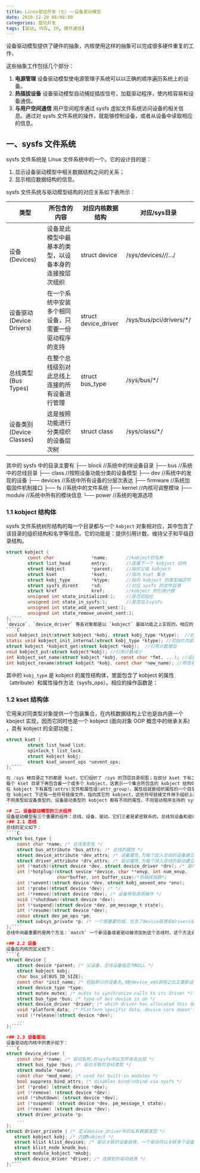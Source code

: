 ```yaml
---
title: Linux驱动开发（七）——设备驱动模型
date: 2016-12-20 06:08:09
categories: 驱动开发
tags: [驱动, 内存, IO, 硬件通信]
---
```


设备驱动模型提供了硬件的抽象，内核使用这样的抽象可以完成很多硬件重复的工作，
<!--more-->
这些抽象工作包括几个部分：

1. **电源管理**
   设备驱动模型使电源管理子系统可以以正确的顺序遍历系统上的设备。
2. **热插拔设备**
   设备驱动模型自动捕捉插拔信号，加载驱动程序，使内核容易和设备通信。
3. **与用户空间通信**
   用户空间程序通过 sysfs 虚拟文件系统访问设备的相关信息。通过对 sysfs 文件系统的操作，就能够控制设备，或者从设备中读取相应的信息。

## 一、sysfs 文件系统
sysfs 文件系统是 Linux 文件系统中的一个。它的设计目的是：
 1. 显示设备驱动模型中相关数据结构之间的关系；
 2. 显示相应数据结构的信息。

sysfs 文件系统与驱动模型结构的对应关系如下表所示：

|类型	|所包含的内容	|对应内核数据结构|	对应/sys目录|
|-----|------------|--------------|-------------|
|设备(Devices)	|设备是此模型中最基本的类型，以设备本身的连接按层次组织|	struct device|	/sys/devices/*/*/.../|
|设备驱动(Device Drivers)|在一个系统中安装多个相同设备，只需要一份驱动程序的支持|struct device_driver|	/sys/bus/pci/drivers/*/|
|总线类型(Bus Types)|在整个总线级别对此总线上连接的所有设备进行管理|	struct bus_type|	/sys/bus/*/|
|设备类别(Device Classes)|	这是按照功能进行分类组织的设备层次树|struct class|	/sys/class/*/|

其中的 sysfs 中的目录主要有
├── block      //系统中的块设备目录
├── bus        //系统中的总线目录
├── class      //按照设备功能分类的设备模型
├── dev        //系统中的发现的设备
├── devices    //系统中所有设备的分层次表达
├── firmware   //系统加载固件机制接口
├── fs         //系统中的文件系统
├── kernel     //内核可调整模块
├── module     //系统中所有的模块信息
└── power      //系统的电源选项

### 1.1 kobject 结构体
sysfs 文件系统树形结构的每一个目录都与一个 `kobject` 对象相对应，其中包含了该目录的组织结构和名字等信息。它的功能是：提供引用计数、维持父子和平级目录结构。
````C
struct kobject {
        const char              *name;       //kobject的名称
        struct list_head        entry;       //连接下一个 kobject 结构
        struct kobject          *parent;     //指向父级 kobject
        struct kset             *kset;       //指向 kset 集合
        struct kobj_type        *ktype;      //指向 kobject 的类型描述符
        struct sysfs_dirent     *sd;         //对应 sysfs 的文件目录
        struct kref             kref;        //kobject 的引用计数
        unsigned int state_initialized:1;    //是否初始化
	    unsigned int state_in_sysfs:1;       //是否加入sysfs
        unsigned int state_add_uevent_sent:1;
        unsigned int state_remove_uevent_sent:1;
};````
`device`, `device_driver` 等各对象都是以 `kobject` 基础功能之上实现的。相应的 kobject 操作方法有：
````C
void kobject_init(struct kobject *kobj, struct kobj_type *ktype);  //初始化
static void kobject_init_internal(struct kobj_type *ktype); //初始化内部成员
struct kobject *kobject_get(struct kobject *kobj);  //引用计数增加
void kobject_put(struct kobject*kobj); //引用计数减少
int kobject_set_name(struct kobject *kobj, const char *fmt, ...); //设置名字
int kobject_rename(struct kobject *kobj, const char *new_name); //修改名字
````

其中的 `kobj_type` 是 kobject 的属性结构体，里面包含了 kobject 的属性（attribute）和属性操作方法（sysfs_ops）。相应的操作函数是：

### 1.2 kset 结构体
它用来对同类型对象提供一个包装集合，在内核数据结构上它也是由内嵌一个 kboject 实现，因而它同时也是一个 kobject (面向对象 OOP 概念中的继承关系) ，具有 kobject 的全部功能；
````C
struct kset {
        struct list_head list;
        spinlock_t list_lock;
        struct kobject kobj;
        struct kset_uevent_ops *uevent_ops;
};````

在 /sys 根目录之下的都是 kset，它们组织了 /sys 的顶层目录视图；在部分 kset 下有二级或更深层次的 kset；
每个 kset 目录下再包含着一个或多个 kobject，这表示一个集合所包含的 kobject 结构体；
在 kobject 下有属性(attrs)文件和属性组(attr_group)，属性组就是组织属性的一个目录，它们一起向用户层提供了表示和操作这个 kobject 的属性特征的接口；
在 kobject 下还有一些符号链接文件，指向其它的 kobject，这些符号链接文件用于组织上面所说的 device, driver, bus_type, class, module 之间的关系；
不同类型如设备类型的、设备驱动类型的 kobject 都有不同的属性，不同驱动程序支持的 sysfs 接口也有不同的属性文件；而相同类型的设备上有很多相同的属性文件。

## 二、设备驱动模型的三大组件
设备驱动模型有三个重要的组件：总线、设备、驱动。它们三者是紧密联系的。总线将设备和驱动绑定，在系统每注册一个设备的时候，都会寻找相应的驱动，相反的，当系统每注册一个驱动的时候都会寻找与之匹配的设备。
### 2.1 总线
总线的定义如下：
````C
struct bus_type {
    const char *name; /* 总线类型名 */
    struct bus_attribute *bus_attrs; /* 总线的属性 */
    struct device_attribute *dev_attrs; /* 设备属性,为每个加入总线的设备建立属性链表 */
    struct driver_attribute *drv_attrs; /* 驱动属性,为每个加入总线的驱动建立属性链表 */
    int (*match)(struct device *dev, struct device_driver *drv); /* 驱动与设备匹配函数 */
    int (*hotplug)(struct sevice *device, char **envp, int num_envp, 
                   char*buffer, int buffer_size)/*热插拔函数*/
    int (*uevent)(struct device *dev, struct kobj_uevent_env *env);
    int (*probe)(struct device *dev); /* */
    int (*remove)(struct device *dev); /* 设备移除调用操作 */
    void (*shutdown)(struct device *dev);
    int (*suspend)(struct device *dev, pm_message_t state);
    int (*resume)(struct device *dev);
    const struct dev_pm_ops *pm;
    struct subsys_private *p; /* 一个很重要的域，包含了device链表和drivers链表 */
};````
总线中间最重要的是两个方法：`match` 一个新设备或者驱动被添加到这个总线时，这个方法会被调用一次或多次，若指定的驱动程序能够处理指定的设备，则返回非零值。必须在总线层使用这个函数, 因为那里存在正确的逻辑，核心内核不知道如何为每个总线类型匹配设备和驱动程序。`hotplug`在为用户空间产生热插拔事件之前，这个方法允许总线添加环境变量（参数和 kset 的uevent方法相同）。

### 2.2 设备
设备在内核的定义如下：
````C
struct device {
    struct device *parent; /* 父设备，总线设备指定为NULL */
    struct kobject kobj;
    char bus_id[BUS_ID_SIZE];
    const char *init_name; /* 初始默认的设备名,但@device_add调用之后又重新设为NULL */
    struct device_type *type;
    struct mutex mutex; /* mutex to synchronize calls to its driver */
    struct bus_type *bus; /* type of bus device is on */
    struct device_driver *driver; /* which driver has allocated this device */
    void *platform_data; /* Platform specific data, device core doesn't touch it */
    void (*release)(struct device *dev); 
    ...
};````

### 2.3 设备驱动
设备驱动在内核中的表示如下：
````C
struct device_driver {
    const char *name; /* 驱动名称,在sysfs中以文件夹名出现 */
    struct bus_type *bus; /* 驱动关联的总线类型 */
    struct module *owner;
    const char *mod_name; /* used for built-in modules */
    bool suppress_bind_attrs; /* disables bind/unbind via sysfs */
    int (*probe) (struct device *dev);
    int (*remove) (struct device *dev);
    void (*shutdown) (struct device *dev);
    int (*suspend) (struct device *dev, pm_message_t state);
    int (*resume) (struct device *dev);
    struct driver_private *p;
    ...
};
struct driver_private { /* 定义device_driver中的私有数据类型 */
   struct kobject kobj; /* 内建kobject */
   struct klist klist_devices; /* 驱动关联的设备链表，一个驱动可以关联多个设备 */
   struct klist_node knode_bus;
   struct module_kobject *mkobj;
   struct device_driver *driver; /* 连接到的驱动链表 */
};````

